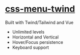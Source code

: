 # [css-menu-twind](https://craigerskine.github.io/css-menu-twind/)
Built with Twind/Tailwind and Vue

* Unlimited levels
* Horizontal and Vertical
* Hover/Focus persistence
* Keyboard support